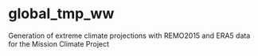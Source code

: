 # global_tmp_ww
Generation of extreme climate projections with REMO2015 and ERA5 data for the Mission Climate Project
